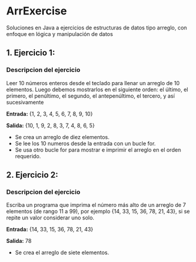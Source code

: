 # ArrExercise
Soluciones en Java a ejercicios de estructuras de datos tipo arreglo, con enfoque en lógica y manipulación de datos

## 1. Ejercicio 1:
### Descripcion del ejercicio
Leer 10 números enteros desde el teclado para
llenar un arreglo de 10 elementos. Luego debemos mostrarlos en el siguiente orden:
el último, el primero, el penúltimo, el segundo, el antepenúltimo, el tercero, y así
sucesivamente

**Entrada:**  {1, 2, 3, 4, 5, 6, 7, 8, 9, 10}

**Salida:**  {10, 1, 9, 2, 8, 3, 7, 4, 8, 6, 5}

- Se crea un arreglo de diez elementos.
- Se lee los 10 numeros desde la entrada con un bucle for.
- Se usa otro bucle for para mostrar e imprimir el arreglo en el orden requerido.

## 2. Ejercicio 2:
### Descripcion del ejercicio
Escriba un programa que imprima el número más alto de un arreglo de 7 elementos
(de rango 11 a 99), por ejemplo {14, 33, 15, 36, 78, 21, 43}, si se repite un valor 
considerar uno solo.

**Entrada:** {14, 33, 15, 36, 78, 21, 43}

**Salida:** 78

- Se crea el arreglo de siete elementos.

